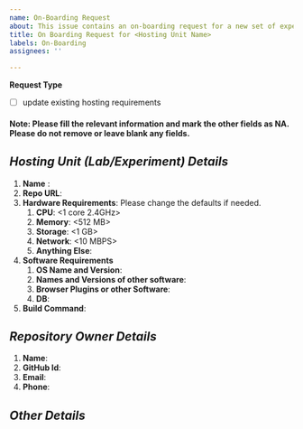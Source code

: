 ```yaml
---
name: On-Boarding Request
about: This issue contains an on-boarding request for a new set of experiments.
title: On Boarding Request for <Hosting Unit Name>
labels: On-Boarding
assignees: ''

---
```

**Request Type**
  - [ ] update existing hosting requirements

#### Note: Please fill the relevant information and mark the other fields as NA. Please do not remove or leave blank any fields.
## *Hosting Unit (Lab/Experiment) Details*
1. **Name** : <!--A unique name to identify this hosting unit. This name will be used in the url of the landing page of this unit.-->
1. **Repo URL**: <!--URL of a public Repo-->
1. **Hardware Requirements**: Please change the defaults if needed.
    1. **CPU**: <1 core 2.4GHz>
    1. **Memory**: <512 MB>
    1. **Storage**: <1 GB>
    1. **Network**: <10 MBPS>
    1. **Anything Else**:
1. **Software Requirements**
    1. **OS Name and Version**:
    1. **Names and Versions of other software**:
    1. **Browser Plugins or other Software**:
    1. **DB**: <None>
1. **Build Command**: <!--Hosting team will use this command to build the sources-->

## *Repository Owner Details*
1. **Name**:
1. **GitHub Id**:
1. **Email**:
1. **Phone**:

## *Other Details*
 <!--Any there relevant details that the hosting team should be aware of-->
